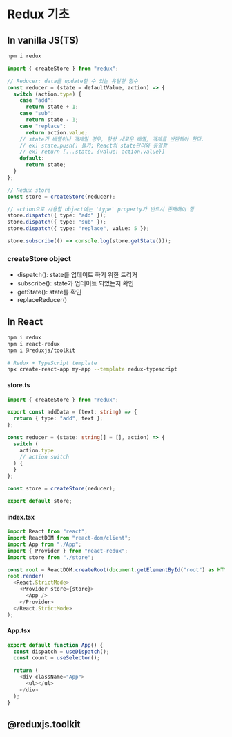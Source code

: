 # Redux 기초

## In vanilla JS(TS)

```bash
npm i redux
```

```typescript
import { createStore } from "redux";

// Reducer: data를 update할 수 있는 유일한 함수
const reducer = (state = defaultValue, action) => {
  switch (action.type) {
    case "add":
      return state + 1;
    case "sub":
      return state - 1;
    case "replace":
      return action.value;
    // state가 배열이나 객체일 경우, 항상 새로운 배열, 객체를 반환해야 한다.
    // ex) state.push() 불가; React의 state관리와 동일함
    // ex) return [...state, {value: action.value}]
    default:
      return state;
  }
};

// Redux store
const store = createStore(reducer);

// action으로 사용할 object에는 'type' property가 반드시 존재해야 함
store.dispatch({ type: "add" });
store.dispatch({ type: "sub" });
store.dispatch({ type: "replace", value: 5 });

store.subscribe(() => console.log(store.getState()));
```

### createStore object

- dispatch(): state를 업데이트 하기 위한 트리거
- subscribe(): state가 업데이트 되었는지 확인
- getState(): state를 확인
- replaceReducer()

## In React

```bash
npm i redux
npm i react-redux
npm i @reduxjs/toolkit
```

```bash
# Redux + TypeScript template
npx create-react-app my-app --template redux-typescript
```

#### store.ts

```typescript
import { createStore } from "redux";

export const addData = (text: string) => {
  return { type: "add", text };
};

const reducer = (state: string[] = [], action) => {
  switch (
    action.type
    // action switch
  ) {
  }
};

const store = createStore(reducer);

export default store;
```

#### index.tsx

```typescript
import React from "react";
import ReactDOM from "react-dom/client";
import App from "./App";
import { Provider } from "react-redux";
import store from "./store";

const root = ReactDOM.createRoot(document.getElementById("root") as HTMLElement);
root.render(
  <React.StrictMode>
    <Provider store={store}>
      <App />
    </Provider>
  </React.StrictMode>
);
```

#### App.tsx

```typescript
export default function App() {
  const dispatch = useDispatch();
  const count = useSelector();

  return (
    <div className="App">
      <ul></ul>
    </div>
  );
}
```

## @reduxjs.toolkit
